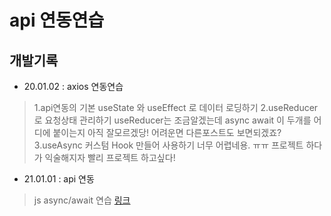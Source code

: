 # api 연동연습


## 개발기록
* 20.01.02 : axios 연동연습 
> 1.api연동의 기본
> useState 와 useEffect 로 데이터 로딩하기
> 2.useReducer 로 요청상태 관리하기 
> useReducer는 조금알겠는데 async await 이 두개를 어디에 붙이는지 아직 잘모르겠당! 어려운면 다른포스트도 보면되겠죠?
> 3.useAsync 커스텀 Hook 만들어 사용하기
> 너무 어렵네용. ㅠㅠ 프로젝트 하다가 익술해지자 빨리 프로젝트 하고싶다!

* 21.01.01 : api 연동
> js  async/await 연습 [링크](https://codesandbox.io/s/async-await-88zc9)

